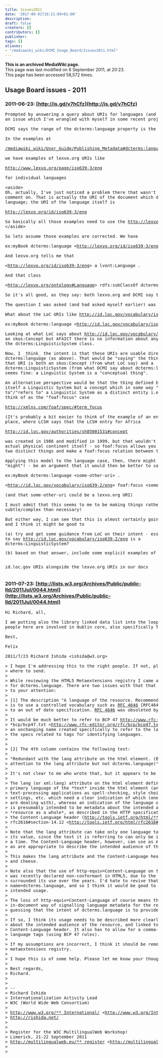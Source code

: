 ```yaml
---
title: Issues2011
date: '2017-09-01T16:21:09+01:00'
description: 
draft: false
creators: []
contributors: []
publisher: 
tags: []
aliases:
- "/mediawiki_wiki/DCMI_Usage_Board/Issues2011.html"
---
```


 **This is an archived MediaWiki page.**  
This page was last modified on 8 September 2011, at 20:23.  
This page has been accessed 58,572 times.

## Usage Board issues - 2011 

### 2011-06-23: [http://is.gd/v7hCfz](http://is.gd/v7hCfz) 
<pre>Prompted by answering a query about URIs for languages (and this is actually
an issue which I've wrangled with myself in some recent projects)...

DCMI says the range of the dcterms:language property is the class dcterms:LinguisticSystem

In the examples at

<a href="/mediawiki_wiki/User_Guide/Publishing_Metadata#dcterms:language.md" class="external free" rel="nofollow">/mediawiki_wiki/User_Guide/Publishing_Metadata#dcterms:language</a>

we have examples of lexvo.org URIs like

<a href="http://www.lexvo.org/page/iso639-3/eng" class="external free" rel="nofollow">http://www.lexvo.org/page/iso639-3/eng</a>

for individual languages 

&lt;aside&gt;
Oh, actually, I've just noticed a problem there that wasn't what I intended to
comment on. That is actually the URI of the document which describes the
language; the URI of the language itself is

<a href="http://lexvo.org/id/iso639-3/eng" class="external free" rel="nofollow">http://lexvo.org/id/iso639-3/eng</a>

So basically all those examples need to use the <a href="http://lexvo.org/id/iso639-3/%7Btag%7D" class="external free" rel="nofollow">http://lexvo.org/id/iso639-3/{tag}</a> pattern.
&lt;/aside&gt;

So lets assume those examples are corrected. We have

ex:myBook dcterms:language &lt;<a href="http://lexvo.org/id/iso639-3/eng" class="external free" rel="nofollow">http://lexvo.org/id/iso639-3/eng</a>&gt; .

And lexvo.org tells me that

&lt;<a href="http://lexvo.org/id/iso639-3/eng" class="external free" rel="nofollow">http://lexvo.org/id/iso639-3/eng</a>&gt; a lvont:Language .

And that class

&lt;<a href="http://lexvo.org/ontology#Language" class="external free" rel="nofollow">http://lexvo.org/ontology#Language</a>&gt; rdfs:subClassOf dcterms:LinguisticSystem .

So it's all good, as they say: both lexvo.org and DCMI say that the thing is an instance of dcterms:LinguisticSystem.

The question I was asked (and had asked myself earlier) was 

What about the LoC URIs like <a href="http://id.loc.gov/vocabulary/iso639-2/eng" class="external free" rel="nofollow">http://id.loc.gov/vocabulary/iso639-2/eng</a> ? Can I say

ex:myBook dcterms:language &lt;<a href="http://id.loc.gov/vocabulary/iso639-2/eng" class="external free" rel="nofollow">http://id.loc.gov/vocabulary/iso639-2/eng</a>&gt; .

Looking at what LoC says about <a href="http://id.loc.gov/vocabulary/iso639-2/eng" class="external free" rel="nofollow">http://id.loc.gov/vocabulary/iso639-2/eng</a> it's
an skos:Concept but AFAICT there is no information about any relationship with
the dcterms:LinguisticSystem class.

Now, I _think_ the intent is that these URIs are usable directly with
dcterms:language (as above). That would be "saying" the thing identified by
that URI is both an skos:Concept (from what LoC say) and a
dcterms:LinguisticSystem (from what DCMI say about dcterms:language). And that
seems fine: a Linguistic System is a "conceptual thing".

An alternative perspective would be that the thing defined by LoC is not
itself a Linguistic System but a concept which in some way "relates
to"/"refers to" a Linguistic System as a distinct entity i.e. what I tend to
think of as the "foaf:focus" case 

<a href="http://xmlns.com/foaf/spec/#term_focus" class="external free" rel="nofollow">http://xmlns.com/foaf/spec/#term_focus</a>

(It's probably a bit easier to think of the example of an entry for, say, a
place, where LCSH says that the LCSH entry for Africa

<a href="http://id.loc.gov/authorities/sh85001531#concept" class="external free" rel="nofollow">http://id.loc.gov/authorities/sh85001531#concept</a>

was created in 1986 and modified in 1999, but that wouldn't apply to the
actual physical continent itself - so foaf:focus allows you to treat them as
two distinct things and make a foaf:focus relation between the two) 

Applying this model to the language case, then, there might - I'm only saying
"might"! - be an argument that it would then be better to say

ex:myBook dcterms:language &lt;some-other-uri&gt; .

&lt;<a href="http://id.loc.gov/vocabulary/iso639-2/eng" class="external free" rel="nofollow">http://id.loc.gov/vocabulary/iso639-2/eng</a>&gt; foaf:focus &lt;some-other-uri&gt; .

(and that some-other-uri could be a lexvo.org URI)

I must admit that this seems to me to be making things rather more
subtle/complex than necessary!

But either way, I can see that this is almost certainly going to be an FAQ,
and I think it might be good to

(a) try and get some guidance from LoC on their intent - essentially: is it OK
to say <a href="http://id.loc.gov/vocabulary/iso639-2/eng" class="external free" rel="nofollow">http://id.loc.gov/vocabulary/iso639-2/eng</a> is a
dcterms:LinguisticSystem?
</pre><pre>(b) based on that answer, include some explicit examples of using the
id.loc.gov URIs alongside the lexvo.org URIs in our docs
</pre>
### 2011-07-23: [http://lists.w3.org/Archives/Public/public-lld/2011Jul/0044.html](http://lists.w3.org/Archives/Public/public-lld/2011Jul/0044.html) 
<pre>Hi Richard, all,

I am putting also the library linked data list into the loop, since many
people here are involved in dublin core, also specifically Tom Baker.

Best,

Felix

2011/7/23 Richard Ishida &lt;ishida@w3.org&gt;

&gt; I hope I'm addressing this to the right people. If not, please let me know
&gt; where to send.
&gt;
&gt; While reviewing the HTML5 Metaextensions registry I came across the entry
&gt; for dcterms.language. There are two issues with that that I'd like to bring
&gt; to your attention:
&gt;
&gt; [1] The description "A language of the resource. Recommended best practice
&gt; is to use a controlled vocabulary such as <a href="http://tools.ietf.org/html/rfc4646" class="external mw-magiclink-rfc">RFC 4646</a> [RFC4646]." is referring
&gt; to an out of date specification. <a href="http://tools.ietf.org/html/rfc4646" class="external mw-magiclink-rfc">RFC 4646</a> was obsoleted by <a href="http://tools.ietf.org/html/rfc5646" class="external mw-magiclink-rfc">RFC 5646</a>.
&gt;
&gt; It would be much better to refer to BCP 47 <a href="http://www.rfc-editor.org/rfc/*" class="external free" rel="nofollow">http://www.rfc-editor.org/rfc/*</a>
&gt; *bcp/bcp47.txt &lt;<a href="http://www.rfc-editor.org/rfc/bcp/bcp47.txt" class="external free" rel="nofollow">http://www.rfc-editor.org/rfc/bcp/bcp47.txt</a>&gt;. BCP 47 is
&gt; an unchanging name created specifically to refer to the latest version of
&gt; the specs related to tags for identifying languages.
&gt;
&gt;
&gt; [2] The 4th column contains the following text:
&gt;
&gt; "Redundant with the lang attribute on the html element. (Browsers pay
&gt; attention to the lang attribute but not dcterms.language)"
&gt;
&gt; It's not clear to me who wrote that, but it appears to be misleading.
&gt;
&gt; The lang (or xml:lang) attribute on the html element defines the default or
&gt; primary language of the *text* inside the html element (and is used by such
&gt; text-processing applications as spell-checking, style choices, voice browser
&gt; settings, etc. which need a clear indication of which (one) language they
&gt; are dealing with), whereas an indication of the language of 'the resource'
&gt; is presumably intended to be metadata about the intended audience of the
&gt; *resource as a whole*, as described in the HTTP specification referring to
&gt; the Content-Language header (<a href="http://tools.ietf.org/html/ **" class="external free" rel="nofollow">http://tools.ietf.org/html/** </a>
&gt; rfc2616#section-14.12 &lt;<a href="http://tools.ietf.org/html/rfc2616#section-14.12" class="external free" rel="nofollow">http://tools.ietf.org/html/rfc2616#section-14.12</a>&gt;).
&gt;
&gt; Note that the lang attribute can take only one language tag at a time as
&gt; its value, since the text it is referring to can only be in one language at
&gt; a time. The Content-Language header, however, can use as many language tags
&gt; as are appropriate to describe the intended audience of the resource.
&gt;
&gt; This makes the lang attribute and the Content-Language header like chalk
&gt; and cheese.
&gt;
&gt; Note also that the use of http-equiv=Content-Language on the meta element
&gt; was recently declared non-conformant in HTML5, due to the confusion that has
&gt; surrounded its use over the years. I'd hate to revive that confusion with
&gt; name=dcterms.language, and so I think it would be good to clarify the
&gt; intended usage.
&gt;
&gt; The loss of http-equiv=Content-Language of course means that there is no
&gt; in-document way of signalling language metadata for the resource. I'm
&gt; guessing that the intent of dcterms.language is to provide such a thing.
&gt;
&gt; If so, I think its usage needs to be described more clearly as metadata
&gt; about the intended audience of the resource, and linked to the HTTP
&gt; Content-Language header. It also has to allow for a comma-separated list of
&gt; language tags (using BCP 47 rules).
&gt;
&gt; If my assumptions are incorrect, I think it should be removed from the
&gt; metaextensions registry.
&gt;
&gt; I hope this is of some help. Please let me know your thoughts.
&gt;
&gt; Best regards,
&gt; Richard.
&gt;
&gt;
&gt; --
&gt; Richard Ishida
&gt; Internationalization Activity Lead
&gt; W3C (World Wide Web Consortium)
&gt;
&gt; <a href="http://www.w3.org/ **International/" class="external free" rel="nofollow">http://www.w3.org/** International/</a> &lt;<a href="http://www.w3.org/International/" class="external free" rel="nofollow">http://www.w3.org/International/</a>&gt;
&gt; <a href="http://rishida.net/" class="external free" rel="nofollow">http://rishida.net/</a>
&gt;
&gt;
&gt; Register for the W3C MultilingualWeb Workshop!
&gt; Limerick, 21-22 September 2011
&gt; <a href="http://multilingualweb.eu/ **register" class="external free" rel="nofollow">http://multilingualweb.eu/** register</a> &lt;<a href="http://multilingualweb.eu/register" class="external free" rel="nofollow">http://multilingualweb.eu/register</a>&gt;
&gt;
&gt;
</pre>
